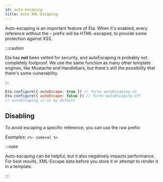 ```yaml
---
id: auto-escaping
title: Auto XML-Escaping
---
```


Auto-escaping is an important feature of Eta. When it's enabled, every reference without the `~` prefix will be HTML-escaped, to provide some protection against XSS.

:::caution

Eta has **not** been vetted for security, and autoEscaping is probably not completely foolproof. We use the same function as many other template engines, like Mustache and Handlebars, but there's still the possibility that there's some vulnerability.

:::

```js
Eta.configure({ autoEscape: true }) // Turns autoEscaping on
Eta.configure({ autoEscape: false }) // Turns autoEscaping off
// autoEscaping is on by default
```

## Disabling

To avoid escaping a specific reference, you can use the raw prefix:

_Examples_: `<%~ someval %>`

:::note

Auto-escaping can be helpful, but it also negatively impacts performance. For best results, XML-Escape data before you store it or attempt to render it in a template.

:::
